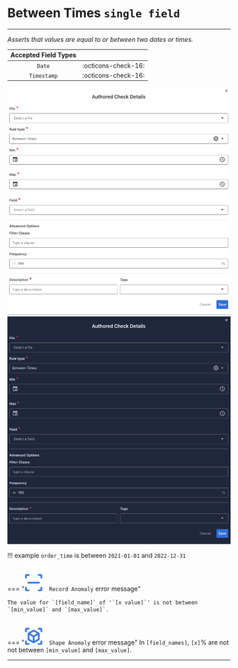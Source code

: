 # Between Times <spam id='single-field'>`single field`</spam>

---

*Asserts that values are equal to or between two dates or times.*

| Accepted Field Types   |                      |
| :--------------------: | :------------------: |
| `Date`                 | :octicons-check-16:   |
| `Timestamp`            | :octicons-check-16:   |

![Screenshot](../assets/checks/rule-types/between-times-check-light.png#only-light)
![Screenshot](../assets/checks/rule-types/between-times-check-dark.png#only-dark)

!!! example
    `order_time` is between `2021-01-01` and `2022-12-31`

=== "![Screenshot](../assets/checks/rule-types/icons/icon-record-anomaly-dark.svg)`Record Anomaly` error message"

    The value for `[field_name]` of '`[x value]`' is not between `[min_value]` and `[max_value]`.

=== "![Screenshot](../assets/checks/rule-types/icons/icon-shape-anomaly-dark.svg)`Shape Anomaly` error message"
    In `[field_names]`, `[x]`% are not not between `[min_value]` and `[max_value]`.

---